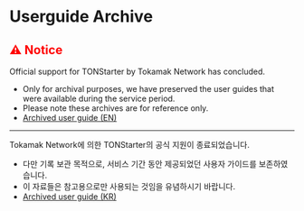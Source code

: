 # Userguide Archive
## <span style="color: red;">⚠️ Notice</span>

Official support for TONStarter by Tokamak Network has concluded.
* Only for archival purposes, we have preserved the user guides that were available during the service period.
* Please note these archives are for reference only.
* [Archived user guide (EN)](./EN/table-of-contents.md)
---
Tokamak Network에 의한 TONStarter의 공식 지원이 종료되었습니다.
* 다만 기록 보관 목적으로, 서비스 기간 동안 제공되었던 사용자 가이드를 보존하였습니다.
* 이 자료들은 참고용으로만 사용되는 것임을 유념하시기 바랍니다.
* [Archived user guide (KR)](./KR/table-of-contents.md)